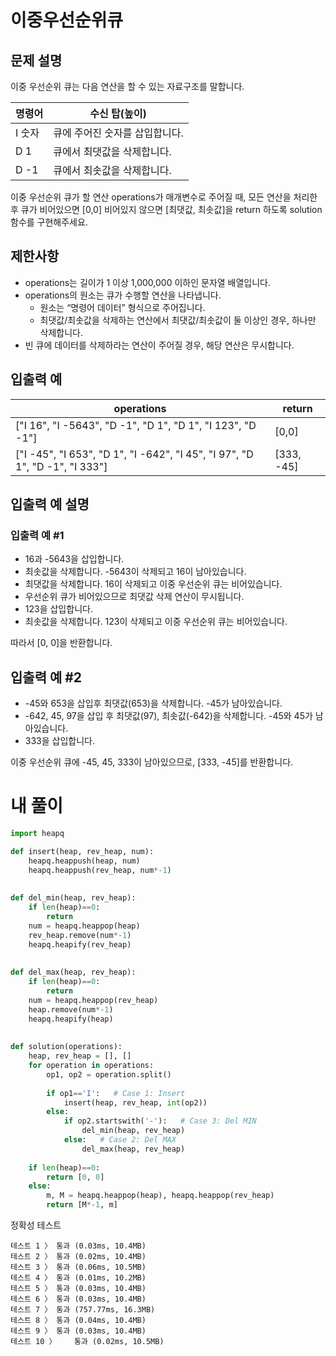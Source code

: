 # 이중우선순위큐
## 문제 설명
이중 우선순위 큐는 다음 연산을 할 수 있는 자료구조를 말합니다.

|명령어|수신 탑(높이)|
|-|-|
|I 숫자|큐에 주어진 숫자를 삽입합니다.|
|D 1|큐에서 최댓값을 삭제합니다.|
|D -1|큐에서 최솟값을 삭제합니다.|

이중 우선순위 큐가 할 연산 operations가 매개변수로 주어질 때, 모든 연산을 처리한 후 큐가 비어있으면 [0,0] 비어있지 않으면 [최댓값, 최솟값]을 return 하도록 solution 함수를 구현해주세요.

## 제한사항
- operations는 길이가 1 이상 1,000,000 이하인 문자열 배열입니다.
- operations의 원소는 큐가 수행할 연산을 나타냅니다.
  - 원소는 “명령어 데이터” 형식으로 주어집니다.
  - 최댓값/최솟값을 삭제하는 연산에서 최댓값/최솟값이 둘 이상인 경우, 하나만 삭제합니다.
- 빈 큐에 데이터를 삭제하라는 연산이 주어질 경우, 해당 연산은 무시합니다.

## 입출력 예
|operations|return|
|-|-|
|["I 16", "I -5643", "D -1", "D 1", "D 1", "I 123", "D -1"]|[0,0]|
|["I -45", "I 653", "D 1", "I -642", "I 45", "I 97", "D 1", "D -1", "I 333"]|[333, -45]|

## 입출력 예 설명
### 입출력 예 #1

- 16과 -5643을 삽입합니다.
- 최솟값을 삭제합니다. -5643이 삭제되고 16이 남아있습니다.
- 최댓값을 삭제합니다. 16이 삭제되고 이중 우선순위 큐는 비어있습니다.
- 우선순위 큐가 비어있으므로 최댓값 삭제 연산이 무시됩니다.
- 123을 삽입합니다.
- 최솟값을 삭제합니다. 123이 삭제되고 이중 우선순위 큐는 비어있습니다.

따라서 [0, 0]을 반환합니다.

## 입출력 예 #2

- -45와 653을 삽입후 최댓값(653)을 삭제합니다. -45가 남아있습니다.
- -642, 45, 97을 삽입 후 최댓값(97), 최솟값(-642)을 삭제합니다. -45와 45가 남아있습니다.
- 333을 삽입합니다.

이중 우선순위 큐에 -45, 45, 333이 남아있으므로, [333, -45]를 반환합니다.

# 내 풀이
```python
import heapq

def insert(heap, rev_heap, num):
    heapq.heappush(heap, num)
    heapq.heappush(rev_heap, num*-1)
    
    
def del_min(heap, rev_heap):
    if len(heap)==0:
        return
    num = heapq.heappop(heap)
    rev_heap.remove(num*-1)
    heapq.heapify(rev_heap)
    
    
def del_max(heap, rev_heap):
    if len(heap)==0:
        return
    num = heapq.heappop(rev_heap)
    heap.remove(num*-1)
    heapq.heapify(heap)
    
    
def solution(operations):
    heap, rev_heap = [], []
    for operation in operations:
        op1, op2 = operation.split()
        
        if op1=='I':   # Case 1: Insert
            insert(heap, rev_heap, int(op2))
        else:
            if op2.startswith('-'):   # Case 3: Del MIN
                del_min(heap, rev_heap)
            else:   # Case 2: Del MAX
                del_max(heap, rev_heap)
                
    if len(heap)==0:
        return [0, 0]
    else:
        m, M = heapq.heappop(heap), heapq.heappop(rev_heap)
        return [M*-1, m]
```
정확성  테스트
```
테스트 1 〉	통과 (0.03ms, 10.4MB)
테스트 2 〉	통과 (0.02ms, 10.4MB)
테스트 3 〉	통과 (0.06ms, 10.5MB)
테스트 4 〉	통과 (0.01ms, 10.2MB)
테스트 5 〉	통과 (0.03ms, 10.4MB)
테스트 6 〉	통과 (0.03ms, 10.4MB)
테스트 7 〉	통과 (757.77ms, 16.3MB)
테스트 8 〉	통과 (0.04ms, 10.4MB)
테스트 9 〉	통과 (0.03ms, 10.4MB)
테스트 10 〉	통과 (0.02ms, 10.5MB)
```
